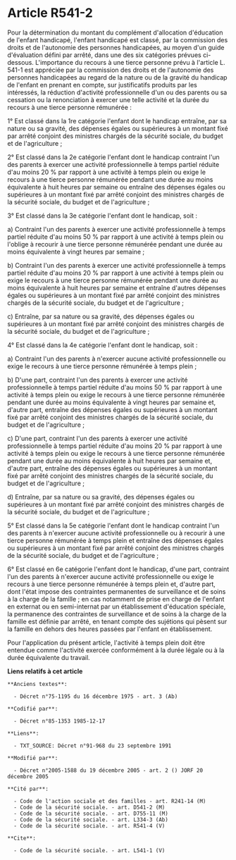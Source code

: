 # Article R541-2

Pour la détermination du montant du complément d'allocation d'éducation de l'enfant handicapé, l'enfant handicapé est classé,
par la commission des droits et de l'autonomie des personnes handicapées, au moyen d'un guide d'évaluation défini par arrêté,
dans une des six catégories prévues ci-dessous. L'importance du recours à une tierce personne prévu à l'article L. 541-1 est
appréciée par la commission des droits et de l'autonomie des personnes handicapées au regard de la nature ou de la gravité du
handicap de l'enfant en prenant en compte, sur justificatifs produits par les intéressés, la réduction d'activité
professionnelle d'un ou des parents ou sa cessation ou la renonciation à exercer une telle activité et la durée du recours à
une tierce personne rémunérée : 

1° Est classé dans la 1re catégorie l'enfant dont le handicap entraîne, par sa nature ou sa gravité, des dépenses égales ou
supérieures à un montant fixé par arrêté conjoint des ministres chargés de la sécurité sociale, du budget et de
l'agriculture ; 

2° Est classé dans la 2e catégorie l'enfant dont le handicap contraint l'un des parents à exercer une activité
professionnelle à temps partiel réduite d'au moins 20 % par rapport à une activité à temps plein ou exige le recours à une
tierce personne rémunérée pendant une durée au moins équivalente à huit heures par semaine ou entraîne des dépenses égales ou
supérieures à un montant fixé par arrêté conjoint des ministres chargés de la sécurité sociale, du budget et de
l'agriculture ; 

3° Est classé dans la 3e catégorie l'enfant dont le handicap, soit : 

a) Contraint l'un des parents à exercer une activité professionnelle à temps partiel réduite d'au moins 50 % par rapport à
une activité à temps plein ou l'oblige à recourir à une tierce personne rémunérée pendant une durée au moins équivalente à
vingt heures par semaine ; 

b) Contraint l'un des parents à exercer une activité professionnelle à temps partiel réduite d'au moins 20 % par rapport à
une activité à temps plein ou exige le recours à une tierce personne rémunérée pendant une durée au moins équivalente à huit
heures par semaine et entraîne d'autres dépenses égales ou supérieures à un montant fixé par arrêté conjoint des ministres
chargés de la sécurité sociale, du budget et de l'agriculture ; 

c) Entraîne, par sa nature ou sa gravité, des dépenses égales ou supérieures à un montant fixé par arrêté conjoint des
ministres chargés de la sécurité sociale, du budget et de l'agriculture ; 

4° Est classé dans la 4e catégorie l'enfant dont le handicap, soit : 

a) Contraint l'un des parents à n'exercer aucune activité professionnelle ou exige le recours à une tierce personne rémunérée
à temps plein ; 

b) D'une part, contraint l'un des parents à exercer une activité professionnelle à temps partiel réduite d'au moins 50 % par
rapport à une activité à temps plein ou exige le recours à une tierce personne rémunérée pendant une durée au moins
équivalente à vingt heures par semaine et, d'autre part, entraîne des dépenses égales ou supérieures à un montant fixé par
arrêté conjoint des ministres chargés de la sécurité sociale, du budget et de l'agriculture ; 

c) D'une part, contraint l'un des parents à exercer une activité professionnelle à temps partiel réduite d'au moins 20 % par
rapport à une activité à temps plein ou exige le recours à une tierce personne rémunérée pendant une durée au moins
équivalente à huit heures par semaine et, d'autre part, entraîne des dépenses égales ou supérieures à un montant fixé par
arrêté conjoint des ministres chargés de la sécurité sociale, du budget et de l'agriculture ; 

d) Entraîne, par sa nature ou sa gravité, des dépenses égales ou supérieures à un montant fixé par arrêté conjoint des
ministres chargés de la sécurité sociale, du budget et de l'agriculture ; 

5° Est classé dans la 5e catégorie l'enfant dont le handicap contraint l'un des parents à n'exercer aucune activité
professionnelle ou à recourir à une tierce personne rémunérée à temps plein et entraîne des dépenses égales ou supérieures à
un montant fixé par arrêté conjoint des ministres chargés de la sécurité sociale, du budget et de l'agriculture ; 

6° Est classé en 6e catégorie l'enfant dont le handicap, d'une part, contraint l'un des parents à n'exercer aucune activité
professionnelle ou exige le recours à une tierce personne rémunérée à temps plein et, d'autre part, dont l'état impose des
contraintes permanentes de surveillance et de soins à la charge de la famille ; en cas notamment de prise en charge de
l'enfant en externat ou en semi-internat par un établissement d'éducation spéciale, la permanence des contraintes de
surveillance et de soins à la charge de la famille est définie par arrêté, en tenant compte des sujétions qui pèsent sur la
famille en dehors des heures passées par l'enfant en établissement. 

Pour l'application du présent article, l'activité à temps plein doit être entendue comme l'activité exercée conformément à la
durée légale ou à la durée équivalente du travail.

**Liens relatifs à cet article**

	**Anciens textes**:

	  - Décret n°75-1195 du 16 décembre 1975 - art. 3 (Ab)

	**Codifié par**:

	  - Décret n°85-1353 1985-12-17

	**Liens**:

	  - TXT_SOURCE: Décret n°91-968 du 23 septembre 1991

	**Modifié par**:

	  - Décret n°2005-1588 du 19 décembre 2005 - art. 2 () JORF 20 décembre 2005

	**Cité par**:

	  - Code de l'action sociale et des familles - art. R241-14 (M)
	  - Code de la sécurité sociale. - art. D541-2 (M)
	  - Code de la sécurité sociale. - art. D755-11 (M)
	  - Code de la sécurité sociale. - art. L334-3 (Ab)
	  - Code de la sécurité sociale. - art. R541-4 (V)

	**Cite**:

	  - Code de la sécurité sociale. - art. L541-1 (V)
